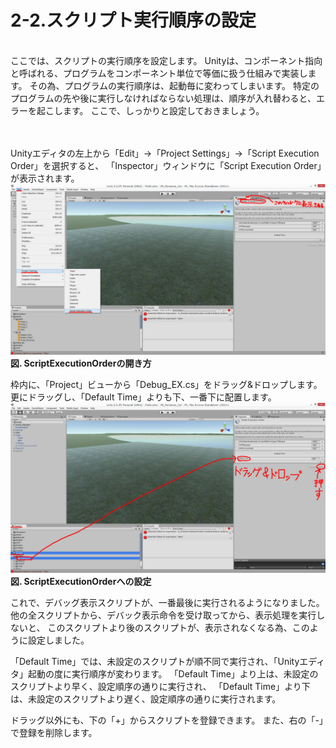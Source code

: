 # 2-2.スクリプト実行順序の設定
<br>
ここでは、スクリプトの実行順序を設定します。
Unityは、コンポーネント指向と呼ばれる、プログラムをコンポーネント単位で等価に扱う仕組みで実装します。
その為、プログラムの実行順序は、起動毎に変わってしまいます。
特定のプログラムの先や後に実行しなければならない処理は、順序が入れ替わると、エラーを起こします。
ここで、しっかりと設定しておきましょう。
<br>
<br>
<br>



Unityエディタの左上から「Edit」→「Project Settings」→「Script Execution Order」を選択すると、
「Inspector」ウィンドウに「Script Execution Order」が表示されます。
![](/Graphics/Unity/Chapter_X/Script_Execution_Order/1.jpg)
**図. ScriptExecutionOrderの開き方**
<br>


枠内に、「Project」ビューから「Debug_EX.cs」をドラッグ&ドロップします。
更にドラッグし、「Default Time」よりも下、一番下に配置します。
![](/Graphics/Unity/Chapter_X/Script_Execution_Order/2.jpg)
**図. ScriptExecutionOrderへの設定**
<br>


これで、デバッグ表示スクリプトが、一番最後に実行されるようになりました。
他の全スクリプトから、デバック表示命令を受け取ってから、表示処理を実行しないと、
このスクリプトより後のスクリプトが、表示されなくなる為、このように設定しました。
<br>


「Default Time」では、未設定のスクリプトが順不同で実行され、「Unityエディタ」起動の度に実行順序が変わります。
「Default Time」より上は、未設定のスクリプトより早く、設定順序の通りに実行され、
「Default Time」より下は、未設定のスクリプトより遅く、設定順序の通りに実行されます。

ドラッグ以外にも、下の「+」からスクリプトを登録できます。
また、右の「-」で登録を削除します。


